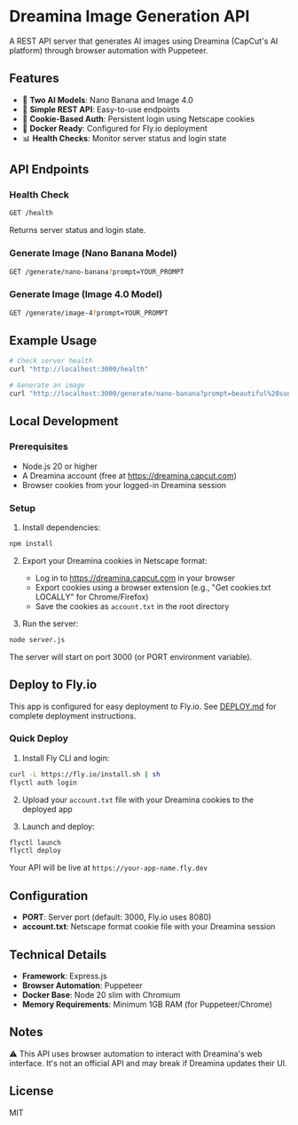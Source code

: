 # Dreamina Image Generation API

A REST API server that generates AI images using Dreamina (CapCut's AI platform) through browser automation with Puppeteer.

## Features

- 🎨 **Two AI Models**: Nano Banana and Image 4.0
- 🚀 **Simple REST API**: Easy-to-use endpoints
- 🔄 **Cookie-Based Auth**: Persistent login using Netscape cookies
- 🐳 **Docker Ready**: Configured for Fly.io deployment
- 📊 **Health Checks**: Monitor server status and login state

## API Endpoints

### Health Check
```bash
GET /health
```
Returns server status and login state.

### Generate Image (Nano Banana Model)
```bash
GET /generate/nano-banana?prompt=YOUR_PROMPT
```

### Generate Image (Image 4.0 Model)
```bash
GET /generate/image-4?prompt=YOUR_PROMPT
```

## Example Usage

```bash
# Check server health
curl "http://localhost:3000/health"

# Generate an image
curl "http://localhost:3000/generate/nano-banana?prompt=beautiful%20sunset%20over%20mountains"
```

## Local Development

### Prerequisites
- Node.js 20 or higher
- A Dreamina account (free at https://dreamina.capcut.com)
- Browser cookies from your logged-in Dreamina session

### Setup

1. Install dependencies:
```bash
npm install
```

2. Export your Dreamina cookies in Netscape format:
   - Log in to https://dreamina.capcut.com in your browser
   - Export cookies using a browser extension (e.g., "Get cookies.txt LOCALLY" for Chrome/Firefox)
   - Save the cookies as `account.txt` in the root directory

3. Run the server:
```bash
node server.js
```

The server will start on port 3000 (or PORT environment variable).

## Deploy to Fly.io

This app is configured for easy deployment to Fly.io. See [DEPLOY.md](DEPLOY.md) for complete deployment instructions.

### Quick Deploy

1. Install Fly CLI and login:
```bash
curl -L https://fly.io/install.sh | sh
flyctl auth login
```

2. Upload your `account.txt` file with your Dreamina cookies to the deployed app

3. Launch and deploy:
```bash
flyctl launch
flyctl deploy
```

Your API will be live at `https://your-app-name.fly.dev`

## Configuration

- **PORT**: Server port (default: 3000, Fly.io uses 8080)
- **account.txt**: Netscape format cookie file with your Dreamina session

## Technical Details

- **Framework**: Express.js
- **Browser Automation**: Puppeteer
- **Docker Base**: Node 20 slim with Chromium
- **Memory Requirements**: Minimum 1GB RAM (for Puppeteer/Chrome)

## Notes

⚠️ This API uses browser automation to interact with Dreamina's web interface. It's not an official API and may break if Dreamina updates their UI.

## License

MIT
